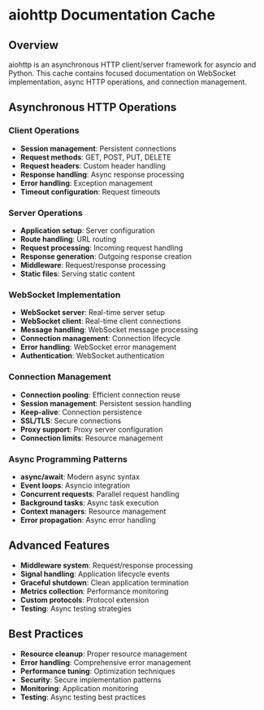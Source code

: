 # aiohttp Documentation Cache

## Overview
aiohttp is an asynchronous HTTP client/server framework for asyncio and Python. This cache contains focused documentation on WebSocket implementation, async HTTP operations, and connection management.

## Asynchronous HTTP Operations

### Client Operations
- **Session management**: Persistent connections
- **Request methods**: GET, POST, PUT, DELETE
- **Request headers**: Custom header handling
- **Response handling**: Async response processing
- **Error handling**: Exception management
- **Timeout configuration**: Request timeouts

### Server Operations
- **Application setup**: Server configuration
- **Route handling**: URL routing
- **Request processing**: Incoming request handling
- **Response generation**: Outgoing response creation
- **Middleware**: Request/response processing
- **Static files**: Serving static content

### WebSocket Implementation
- **WebSocket server**: Real-time server setup
- **WebSocket client**: Real-time client connections
- **Message handling**: WebSocket message processing
- **Connection management**: Connection lifecycle
- **Error handling**: WebSocket error management
- **Authentication**: WebSocket authentication

### Connection Management
- **Connection pooling**: Efficient connection reuse
- **Session management**: Persistent session handling
- **Keep-alive**: Connection persistence
- **SSL/TLS**: Secure connections
- **Proxy support**: Proxy server configuration
- **Connection limits**: Resource management

### Async Programming Patterns
- **async/await**: Modern async syntax
- **Event loops**: Asyncio integration
- **Concurrent requests**: Parallel request handling
- **Background tasks**: Async task execution
- **Context managers**: Resource management
- **Error propagation**: Async error handling

## Advanced Features
- **Middleware system**: Request/response processing
- **Signal handling**: Application lifecycle events
- **Graceful shutdown**: Clean application termination
- **Metrics collection**: Performance monitoring
- **Custom protocols**: Protocol extension
- **Testing**: Async testing strategies

## Best Practices
- **Resource cleanup**: Proper resource management
- **Error handling**: Comprehensive error management
- **Performance tuning**: Optimization techniques
- **Security**: Secure implementation patterns
- **Monitoring**: Application monitoring
- **Testing**: Async testing best practices
